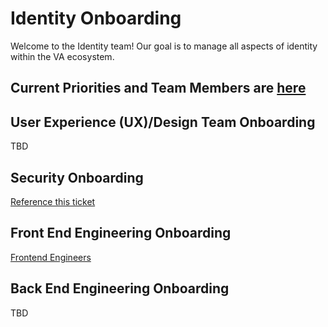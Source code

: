 # Identity Onboarding

Welcome to the Identity team!  Our goal is to manage all aspects of identity within the VA ecosystem.  

## Current Priorities and Team Members are [here](https://github.com/department-of-veterans-affairs/va.gov-team/blob/master/products/identity/README.md)

## User Experience (UX)/Design Team Onboarding
TBD

## Security Onboarding
[Reference this ticket](https://app.zenhub.com/workspaces/vsp-identity-5f5bab705a94c9001ba33734/issues/department-of-veterans-affairs/va.gov-team/36261)

## Front End Engineering Onboarding
[Frontend Engineers](https://github.com/department-of-veterans-affairs/va.gov-team/blob/master/products/identity/onboarding/fe-identity-onboarding.md)

## Back End Engineering Onboarding
TBD
